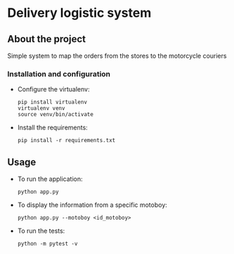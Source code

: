 # Delivery logistic system

## About the project

Simple system to map the orders from the stores to the motorcycle couriers

### Installation and configuration

  - Configure the virtualenv:
    
    ```
    pip install virtualenv
    virtualenv venv
    source venv/bin/activate
    ```
  
  - Install the requirements:
    
    ```
    pip install -r requirements.txt
    ```

## Usage

  - To run the application:
    
    ```
    python app.py
    ```

  - To display the information from a specific motoboy:

    ```
    python app.py --motoboy <id_motoboy>
    ```

  - To run the tests:
    
    ```
    python -m pytest -v
    ```
